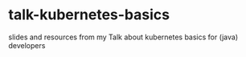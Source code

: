 # talk-kubernetes-basics
slides and resources from my Talk about kubernetes basics for (java) developers
